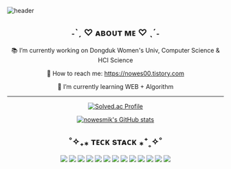 
<!-- ### Hi there 👋 -->
![header](https://capsule-render.vercel.app/api?type=soft&color=FFEAEA&height=150&section=header&text=nowesmik's%20git&fontSize=90&fontColor=FFFFFF&animation=twinkling)
<!-- ### I'm nowesmik -->
<!--
**nowesmik/nowesmik** is a ✨ _special_ ✨ repository because its `README.md` (this file) appears on your GitHub profile.
Here are some ideas to get you started:
-->

<div align = center>
 
<h2> ˗ˋˏ   ♡ ᴀʙᴏᴜᴛ ᴍᴇ ♡  ˎˊ˗ </h2>

 📚 I’m currently working on Dongduk Women's Univ, Computer Science & HCI Science
 
 💌 How to reach me: https://nowes00.tistory.com
 
 🌱 I’m currently learning WEB + Algorithm
 
 
<!-- - 📫 How to reach me: https://nowesmik.github.io/ -->
<!--
- 👯 I’m looking to collaborate on ...
- 🤔 I’m looking for help with ...
- 💬 Ask me about ...
- 📫 How to reach me: ...
- 😄 Pronouns: ...
- ⚡ Fun fact: ...
-->
<hr>

 
<!-- [![Solved.ac Profile](http://mazassumnida.wtf/api/v2/generate_badge?boj=eswj1102)](https://solved.ac/eswj1102/) 
 -->
 
[![Solved.ac Profile](http://mazassumnida.wtf/api/v2/generate_badge?boj=eswj1102)](https://solved.ac/eswj1102/)
 
[![nowesmik's GitHub stats](https://github-readme-stats.vercel.app/api?username=nowesmik)](https://github.com/nowesmik/github-readme-stats)

<!-- ![Top Langs](https://github-readme-stats.vercel.app/api/top-langs/?username=nowesmik&layout=compact) 
[![Solved.ac Profile](http://mazassumnida.wtf/api/v2/generate_badge?boj=eswj1102)](https://solved.ac/eswj1102/) -->
<!-- [![nowesmik's GitHub stats](https://github-readme-stats.vercel.app/api?username=nowesmik)](https://github.com/nowesmik/github-readme-stats) -->
<!-- 
[![Hits](https://hits.seeyoufarm.com/api/count/incr/badge.svg?url=https%3A%2F%2Fgithub.com%2Fnowesmik%2Fhit-counter&count_bg=%23DE9393&title_bg=%23F4D1D1&icon=iconify.svg&icon_color=%23F4F1F1&title=hits&edge_flat=false)](https://hits.seeyoufarm.com)
 -->

<h2> ˚✧₊⁎ ᴛᴇᴄᴋ sᴛᴀᴄᴋ ⁎⁺˳✧˚</h2>
<!--
![C](https://img.shields.io/badge/c-%2300599C.svg?style=for-the-badge&logo=c&logoColor=white) 
![Java](https://img.shields.io/badge/java-%23ED8B00.svg?style=for-the-badge&logo=java&logoColor=white)
![Python](https://img.shields.io/badge/python-3670A0?style=for-the-badge&logo=python&logoColor=ffdd54)
![Android](https://img.shields.io/badge/android-3DDC84?style=for-the-badge&logo=Android&logoColor=white)
![HTML](https://img.shields.io/badge/html-%23E34F26.svg?style=for-the-badge&logo=html5&logoColor=white)
 
![CSS](https://img.shields.io/badge/css-%231572B6.svg?style=for-the-badge&logo=css3&logoColor=white)
![JavaScript](https://img.shields.io/badge/javascript-F7DF1E.svg?style=for-the-badge&logo=javascript&logoColor=white)
![MySQL](https://img.shields.io/badge/mysql-4479A1?style=for-the-badge&logo=mysql&logoColor=white)
![ORACLE](https://img.shields.io/badge/oracle-F80000?style=for-the-badge&logo=oracle&logoColor=white)
![LINUX](https://img.shields.io/badge/Linux-9999FF?style=for-the-badge&logo=Linux&logoColor=white) 
-->

<!-- ![SPRINGBOOT](https://img.shields.io/badge/SpringBoot-6DB33F?style=for-the-badge&logo=Springboot&logoColor=white) --> 
 
<img src="https://img.shields.io/badge/Python-3766AB?style=flat-square&logo=Python&logoColor=white"/></a>
<img src="https://img.shields.io/badge/Java-FF7800?style=flat-square&logo=Java&logoColor=white"/></a>
<img src="https://img.shields.io/badge/C-2F8D46?style=flat-square&logo=c&logoColor=white"/></a>
<img src ="https://img.shields.io/badge/android-3DDC84?style=flat-square&logo=Android&logoColor=white"/></a>
<img src ="https://img.shields.io/badge/html-%23E34F26.svg?style=flat-square&logo=html5&logoColor=white"/></a>
<img src="https://img.shields.io/badge/Javascript-F7DF1E?style=flat-square&logo=Javascript&logoColor=white"/></a>
<img src="https://img.shields.io/badge/CSS-29B2FE?style=flat-square&logo=CSS3&logoColor=white"/></a>
<img src="https://img.shields.io/badge/Mysql-4479A1?style=flat-square&logo=MySql&logoColor=white"/></a>
<img src="https://img.shields.io/badge/oracle-CC2927?style=flat-square&logo=oracle&logoColor=white"/></a>
<img src="https://img.shields.io/badge/Git-FF4470?style=flat-square&logo=git&logoColor=white"/></a>
<img src="https://img.shields.io/badge/Github-000000?style=flat-square&logo=Github&logoColor=white"/></a>
<img src="https://img.shields.io/badge/Jupyter-00A98F?style=flat-square&logo=Jupyter&logoColor=white"/></a>
<img src="https://img.shields.io/badge/Linux-9999FF?style=flat-square&logo=Linux&logoColor=white"/></a>
<!-- <img src="https://img.shields.io/badge/Spring-6DB33F?style=flat-square&logo=spring&logoColor=white"/></a>
<img src="https://img.shields.io/badge/Node-67A4AC?style=flat-square&logo=ts-node&logoColor=white"/></a> 
<img src="https://img.shields.io/badge/React-7FADF2?style=flat-square&logo=React&logoColor=white"/></a> -->


</div>
